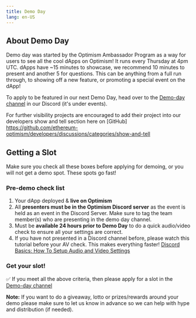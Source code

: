 ```yaml
---
title: Demo Day
lang: en-US
---
```


## About Demo Day

Demo day was started by the Optimism Ambassador Program as a way for users to see all the cool dApps on Optimism! It runs every Thursday at 4pm UTC.  dApps have ~15 minutes to showcase, we recommend 10 minutes to present and another 5 for questions. This can be anything from a full run through, to showing off a new feature, or promoting a special event on the dApp!


To apply to be featured in our next Demo Day, head over to the [Demo-day channel](https://discord.com/channels/667044843901681675/960493820674465883) in our Discord (it's under events). 

For further visibility projects are encouraged to add their project into our developers show and tell section here on [GitHub] https://github.com/ethereum-optimism/developers/discussions/categories/show-and-tell


## Getting a Slot

Make sure you check all these boxes before applying for demoing, or you will not get a demo spot. These spots go fast! 

### Pre-demo check list

1. Your dApp deployed & **live on Optimism** 
1. All **presenters must be in the Optimism Discord server** as the event is held as an event in the Discord Server.  Make sure to tag the team member(s) who are presenting in the demo day channel.
1. Must be **available 24 hours prior to Demo Day** to do a quick audio/video check to ensure all your settings are correct. 
1. If you have not presented in a Discord channel before, please watch this tutorial before your AV check. This makes everything faster! [Discord Basics: How To Setup Audio and Video Settings](https://www.youtube.com/watch?v=fnMKZB6zTcQ)

### Get your slot!

✅ If you meet all the above criteria, then please apply for a slot in the [Demo-day channel](https://discord.com/channels/667044843901681675/960493820674465883)

**Note:** If you want to do a giveaway, lotto or prizes/rewards around your demo please make sure to let us know in advance so we can help with hype and distribution (if needed).